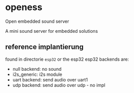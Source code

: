 # openess
Open embedded sound server

A mini sound server for embedded solutions 




## reference implantierung
found in directorie `esp32` or the esp32 
esp32 backends are: 
+ null backend: no sound
+ i2s_generic: i2s module
+ uart backend: send audio over uart1
+ udp backend: send audio over udp - no impl
	
